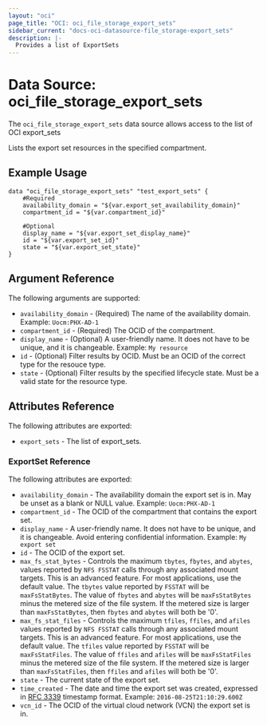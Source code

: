 ```yaml
---
layout: "oci"
page_title: "OCI: oci_file_storage_export_sets"
sidebar_current: "docs-oci-datasource-file_storage-export_sets"
description: |-
  Provides a list of ExportSets
---
```


# Data Source: oci_file_storage_export_sets
The `oci_file_storage_export_sets` data source allows access to the list of OCI export_sets

Lists the export set resources in the specified compartment.


## Example Usage

```hcl
data "oci_file_storage_export_sets" "test_export_sets" {
	#Required
	availability_domain = "${var.export_set_availability_domain}"
	compartment_id = "${var.compartment_id}"

	#Optional
	display_name = "${var.export_set_display_name}"
	id = "${var.export_set_id}"
	state = "${var.export_set_state}"
}
```

## Argument Reference

The following arguments are supported:

* `availability_domain` - (Required) The name of the availability domain.  Example: `Uocm:PHX-AD-1` 
* `compartment_id` - (Required) The OCID of the compartment.
* `display_name` - (Optional) A user-friendly name. It does not have to be unique, and it is changeable.  Example: `My resource` 
* `id` - (Optional) Filter results by OCID. Must be an OCID of the correct type for the resouce type. 
* `state` - (Optional) Filter results by the specified lifecycle state. Must be a valid state for the resource type. 


## Attributes Reference

The following attributes are exported:

* `export_sets` - The list of export_sets.

### ExportSet Reference

The following attributes are exported:

* `availability_domain` - The availability domain the export set is in. May be unset as a blank or NULL value.  Example: `Uocm:PHX-AD-1` 
* `compartment_id` - The OCID of the compartment that contains the export set.
* `display_name` - A user-friendly name. It does not have to be unique, and it is changeable. Avoid entering confidential information.  Example: `My export set` 
* `id` - The OCID of the export set.
* `max_fs_stat_bytes` - Controls the maximum `tbytes`, `fbytes`, and `abytes`, values reported by `NFS FSSTAT` calls through any associated mount targets. This is an advanced feature. For most applications, use the default value. The `tbytes` value reported by `FSSTAT` will be `maxFsStatBytes`. The value of `fbytes` and `abytes` will be `maxFsStatBytes` minus the metered size of the file system. If the metered size is larger than `maxFsStatBytes`, then `fbytes` and `abytes` will both be '0'. 
* `max_fs_stat_files` - Controls the maximum `tfiles`, `ffiles`, and `afiles` values reported by `NFS FSSTAT` calls through any associated mount targets. This is an advanced feature. For most applications, use the default value. The `tfiles` value reported by `FSSTAT` will be `maxFsStatFiles`. The value of `ffiles` and `afiles` will be `maxFsStatFiles` minus the metered size of the file system. If the metered size is larger than `maxFsStatFiles`, then `ffiles` and `afiles` will both be '0'. 
* `state` - The current state of the export set.
* `time_created` - The date and time the export set was created, expressed in [RFC 3339](https://tools.ietf.org/rfc/rfc3339) timestamp format.  Example: `2016-08-25T21:10:29.600Z` 
* `vcn_id` - The OCID of the virtual cloud network (VCN) the export set is in.

